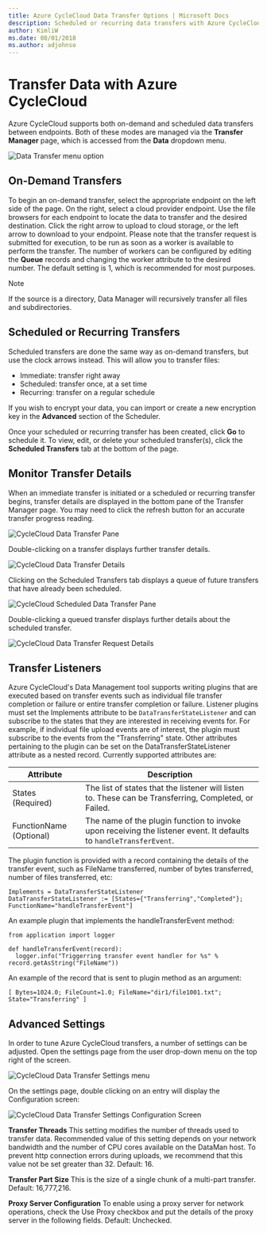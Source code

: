 ```yaml
---
title: Azure CycleCloud Data Transfer Options | Microsoft Docs
description: Scheduled or recurring data transfers with Azure CycleCloud.
author: KimliW
ms.date: 08/01/2018
ms.author: adjohnso
---
```

# Transfer Data with Azure CycleCloud

Azure CycleCloud supports both on-demand and scheduled data transfers between endpoints.
Both of these modes are managed via the **Transfer Manager** page, which is accessed
from the **Data** dropdown menu.

![Data Transfer menu option](~/images/data_transfer.png)

## On-Demand Transfers

To begin an on-demand transfer, select the appropriate endpoint on the left side of the page.
On the right, select a cloud provider endpoint. Use the file browsers for each endpoint to locate
the data to transfer and the desired destination. Click the right arrow
to upload to cloud storage, or the left arrow to download to your endpoint. Please note that
the transfer request is submitted for execution, to be run as soon as a worker is available
to perform the transfer. The number of workers can be configured by editing the **Queue** records
and changing the worker attribute to the desired number. The default setting is 1, which is
recommended for most purposes.

> [!NOTE]
> If the source is a directory, Data Manager will recursively transfer all files and subdirectories.

## Scheduled or Recurring Transfers

Scheduled transfers are done the same way as on-demand transfers, but use the clock arrows instead. This will
allow you to transfer files:

* Immediate: transfer right away
* Scheduled: transfer once, at a set time
* Recurring: transfer on a regular schedule

If you wish to encrypt your data, you can import or create a new encryption key in the **Advanced** section of the Scheduler.

Once your scheduled or recurring transfer has been created, click **Go** to schedule it. To view, edit, or delete your scheduled transfer(s), click the **Scheduled Transfers** tab at the bottom of the page.

## Monitor Transfer Details

When an immediate transfer is initiated or a scheduled or recurring transfer begins,
transfer details are displayed in the bottom pane of the Transfer Manager page.
You may need to click the refresh button for an accurate transfer progress reading.

![CycleCloud Data Transfer Pane](~/images/transfer_pane.png)

Double-clicking on a transfer displays further transfer details.

![CycleCloud Data Transfer Details](~/images/transfer_details_window.png)

Clicking on the Scheduled Transfers tab displays a queue of future transfers that have already been scheduled.

![CycleCloud Scheduled Data Transfer Pane](~/images/scheduled_transfer_pane.png)

Double-clicking a queued transfer displays further details about the scheduled transfer.

![CycleCloud Data Transfer Request Details](~/images/transfer_request_details.png)

## Transfer Listeners
Azure CycleCloud's Data Management tool supports writing plugins that are executed based on transfer events such as individual file transfer completion or failure or entire transfer completion or failure. Listener plugins must set the Implements attribute to be `DataTransferStateListener` and can subscribe to the states that they are interested in receiving events for. For example, if individual file upload events are of interest, the plugin must subscribe to the events from the "Transferring" state. Other attributes pertaining to the plugin can be set on the DataTransferStateListener attribute as a nested record. Currently supported attributes are:

| Attribute               | Description                                                                                                        |
| ----------------------- | ------------------------------------------------------------------------------------------------------------------ |
| States (Required)       | The list of states that the listener will listen to. These can be Transferring, Completed, or Failed.              |
| FunctionName (Optional) | The name of the plugin function to invoke upon receiving the listener event. It defaults to `handleTransferEvent`. |

The plugin function is provided with a record containing the details of the transfer event, such as FileName transferred, number of bytes transferred, number of files transferred, etc:

``` plugin
Implements = DataTransferStateListener
DataTransferStateListener := [States={"Transferring","Completed"}; FunctionName="handleTransferEvent"]
```

An example plugin that implements the handleTransferEvent method:

``` plugin
from application import logger

def handleTransferEvent(record):
  logger.info("Triggerring transfer event handler for %s" % record.getAsString("FileName"))
```

An example of the record that is sent to plugin method as an argument:

``` plugin
[ Bytes=1024.0; FileCount=1.0; FileName="dir1/file1001.txt"; State="Transferring" ]
```

## Advanced Settings

In order to tune Azure CycleCloud transfers, a number of settings can be adjusted. Open the settings page from the user drop-down menu on the top right of the screen.

![CycleCloud Data Transfer Settings menu](~/images/settings_dropdown.png)

On the settings page, double clicking on an entry will display the Configuration screen:

![CycleCloud Data Transfer Settings Configuration Screen](~/images/dataman_settings.png)

**Transfer Threads**
This setting modifies the number of threads used to transfer data. Recommended value of this setting depends on your network bandwidth and the number of CPU cores available on the DataMan host. To prevent http connection errors during uploads, we recommend that this value not be set greater than 32. Default: 16.

**Transfer Part Size**
This is the size of a single chunk of a multi-part transfer. Default: 16,777,216.

**Proxy Server Configuration**
To enable using a proxy server for network operations, check the Use Proxy checkbox and put the details of the proxy server in the following fields. Default: Unchecked.

